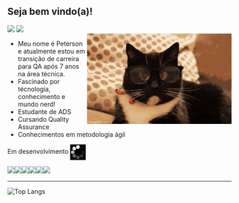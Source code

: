 ## Seja bem vindo(a)!

<div>
  <a href="https://www.linkedin.com/in/peterson-patric/" target="_blank"><img src="https://img.shields.io/badge/-LinkedIn-%230077B5?style=for-the-badge&logo=linkedin&logoColor=white" target="_blank"></a> 
  <a href = "mailto:peterson.carnelossi@gmail.com"><img src="https://img.shields.io/badge/-Gmail-%23333?style=for-the-badge&logo=gmail&logoColor=white" target="_blank"></a>
</div>

<img src = "banner.gif" width = "325px" align = "right">

 - Meu nome é Peterson e atualmente estou em transição de carreira para QA após 7 anos na área técnica.  
 - Fascinado por técnologia, conhecimento e mundo nerd!   
 - Estudante de ADS
 - Cursando Quality Assurance
 - Conhecimentos em metodologia ágil 
 
Em desenvolvimento <img src = "loading2.gif" width = "35px"  align = "center">

<img src="https://cdn.jsdelivr.net/gh/devicons/devicon/icons/arduino/arduino-original-wordmark.svg" width = "50px" /><img src="https://cdn.jsdelivr.net/gh/devicons/devicon/icons/java/java-original-wordmark.svg" width = "50px" /><img src="https://cdn.jsdelivr.net/gh/devicons/devicon/icons/python/python-original-wordmark.svg" width = "50px"/><img src="https://cdn.jsdelivr.net/gh/devicons/devicon/icons/vscode/vscode-original-wordmark.svg" width = "50px"/><img src="https://cdn.jsdelivr.net/gh/devicons/devicon/icons/selenium/selenium-original.svg" width = "50px"/><img src="https://cdn.jsdelivr.net/gh/devicons/devicon/icons/jira/jira-original-wordmark.svg" width = "50px"/>
                 
---

![Top Langs](https://github-readme-stats.vercel.app/api/top-langs/?username=PetersonPPCarnelossi&layout=compact&langs_count=16&theme=github_dark)



